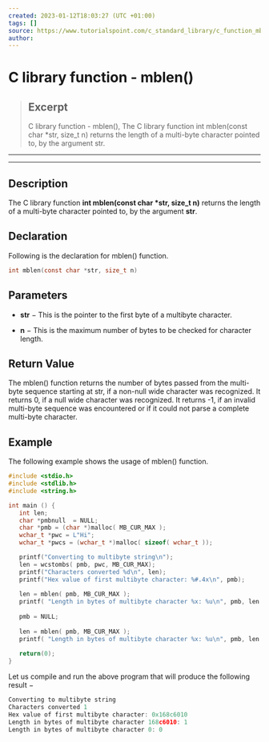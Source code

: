 ```yaml
---
created: 2023-01-12T18:03:27 (UTC +01:00)
tags: []
source: https://www.tutorialspoint.com/c_standard_library/c_function_mblen.htm
author: 
---
```


# C library function - mblen()

> ## Excerpt
> C library function - mblen(),  The C library function int mblen(const char *str, size_t n) returns the length of a multi-byte character pointed to, by the argument str.

---
---

  

## Description

The C library function **int mblen(const char \*str, size\_t n)** returns the length of a multi-byte character pointed to, by the argument **str**.

## Declaration

Following is the declaration for mblen() function.

```c
int mblen(const char *str, size_t n)
```

## Parameters

-   **str** − This is the pointer to the first byte of a multibyte character.
    
-   **n** − This is the maximum number of bytes to be checked for character length.
    

## Return Value

The mblen() function returns the number of bytes passed from the multi-byte sequence starting at str, if a non-null wide character was recognized. It returns 0, if a null wide character was recognized. It returns -1, if an invalid multi-byte sequence was encountered or if it could not parse a complete multi-byte character.

## Example

The following example shows the usage of mblen() function.

```c
#include <stdio.h>
#include <stdlib.h>
#include <string.h>

int main () {
   int len;
   char *pmbnull  = NULL;
   char *pmb = (char *)malloc( MB_CUR_MAX );
   wchar_t *pwc = L"Hi";
   wchar_t *pwcs = (wchar_t *)malloc( sizeof( wchar_t ));

   printf("Converting to multibyte string\n");
   len = wcstombs( pmb, pwc, MB_CUR_MAX);
   printf("Characters converted %d\n", len);
   printf("Hex value of first multibyte character: %#.4x\n", pmb);
   
   len = mblen( pmb, MB_CUR_MAX );
   printf( "Length in bytes of multibyte character %x: %u\n", pmb, len );
   
   pmb = NULL;
   
   len = mblen( pmb, MB_CUR_MAX );
   printf( "Length in bytes of multibyte character %x: %u\n", pmb, len );
   
   return(0);
}
```

Let us compile and run the above program that will produce the following result −

```c
Converting to multibyte string
Characters converted 1
Hex value of first multibyte character: 0x168c6010
Length in bytes of multibyte character 168c6010: 1
Length in bytes of multibyte character 0: 0

```


